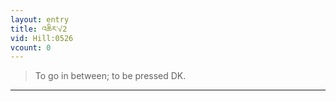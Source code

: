```yaml
---
layout: entry
title: འཆིར་√2
vid: Hill:0526
vcount: 0
---
```

> To go in between; to be pressed DK\.


---

